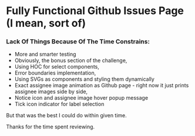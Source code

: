 # Fully Functional Github Issues Page (I mean, sort of)

### Lack Of Things Because Of The Time Constrains:

- More and smarter testing
- Obviously, the bonus section of the challenge,
- Using HOC for select components,
- Error boundaries implementation,
- Using SVGs as components and styling them dynamically
- Exact assignee image animation as Github page - right now it just prints assignee images side by side,
- Notice icon and assignee image hover popup message
- Tick icon indicator for label selection

But that was the best I could do within given time.

Thanks for the time spent reviewing.
